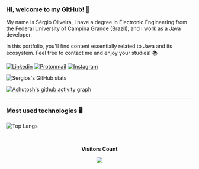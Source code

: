 ### Hi, welcome to my GitHub!  👋

My name is Sérgio Oliveira, I have a degree in Electronic Engineering from the Federal University of Campina Grande (Brazil), and I work as a Java developer.

In this portfolio, you'll find content essentially related to Java and its ecosystem. Feel free to contact me and enjoy your studies! 📚

[![Linkedin](https://img.shields.io/badge/LinkedIn-0077B5?style=for-the-badge&logo=linkedin&logoColor=white)](https://www.linkedin.com/in/sergiordob/)
[![Protonmail](https://img.shields.io/badge/ProtonMail-8B89CC?style=for-the-badge&logo=protonmail&logoColor=white)](sergiordob@protonmail.com)
[![Instagram](https://img.shields.io/badge/Instagram-E4405F?style=for-the-badge&logo=instagram&logoColor=white)](https://www.instagram.com/sergiordob/)

![Sergios's GitHub stats](https://github-readme-stats.vercel.app/api?username=sergiordob&show_icons=true&theme=dark)

[![Ashutosh's github activity graph](https://github-readme-activity-graph.vercel.app/graph?username=sergiordob&bg_color=0d1117&color=fafffd&line=1bcc7c&point=1bcc7c&area=false&hide_border=true)](https://github.com/ashutosh00710/github-readme-activity-graph)

-----------------------------------------------------------------------

### Most used technologies 🖥️


![Top Langs](https://github-readme-stats.vercel.app/api/top-langs/?username=sergiordob&theme=dark)



<div align="center">
<br><p align="centre"><b>Visitors Count</b></p>  
<p align="center"><img align="center" src="https://profile-counter.glitch.me/{sergiordob}/count.svg" /></p> 
<br></div>








